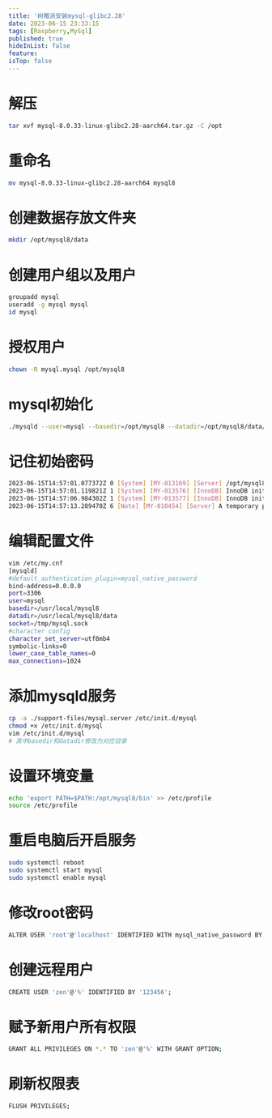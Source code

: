 ```yaml
---
title: '树莓派安装mysql-glibc2.28'
date: 2023-06-15 23:33:15
tags: [Raspberry,MySql]
published: true
hideInList: false
feature: 
isTop: false
---
```

# 解压

```bash
tar xvf mysql-8.0.33-linux-glibc2.28-aarch64.tar.gz -C /opt
```

# 重命名

```bash
mv mysql-8.0.33-linux-glibc2.28-aarch64 mysql8
```

# 创建数据存放文件夹

```bash
mkdir /opt/mysql8/data
```

# 创建用户组以及用户

```bash
groupadd mysql
useradd -g mysql mysql
id mysql
```

# 授权用户

```bash
chown -R mysql.mysql /opt/mysql8
```

# mysql初始化

```bash
./mysqld --user=mysql --basedir=/opt/mysql8 --datadir=/opt/mysql8/data/ --initialize
```

# 记住初始密码

```bash
2023-06-15T14:57:01.077372Z 0 [System] [MY-013169] [Server] /opt/mysql8/bin/mysqld (mysqld 8.0.33) initializing of server in progress as process 7933
2023-06-15T14:57:01.119821Z 1 [System] [MY-013576] [InnoDB] InnoDB initialization has started.
2023-06-15T14:57:06.984302Z 1 [System] [MY-013577] [InnoDB] InnoDB initialization has ended.
2023-06-15T14:57:13.289470Z 6 [Note] [MY-010454] [Server] A temporary password is generated for root@localhost: <Q1ZlruFqsfy
```

# 编辑配置文件

```bash
vim /etc/my.cnf
[mysqld]
#default_authentication_plugin=mysql_native_password
bind-address=0.0.0.0
port=3306
user=mysql
basedir=/usr/local/mysql8
datadir=/usr/local/mysql8/data
socket=/tmp/mysql.sock
#character config
character_set_server=utf8mb4
symbolic-links=0
lower_case_table_names=0
max_connections=1024
```

# 添加mysqld服务

```bash
cp -a ./support-files/mysql.server /etc/init.d/mysql
chmod +x /etc/init.d/mysql
vim /etc/init.d/mysql
# 其中basedir和datadir修改为对应目录
```

# 设置环境变量

```bash
echo 'export PATH=$PATH:/opt/mysql8/bin' >> /etc/profile
source /etc/profile
```

# 重启电脑后开启服务

```bash
sudo systemctl reboot
sudo systemctl start mysql
sudo systemctl enable mysql
```

# 修改root密码

```bash
ALTER USER 'root'@'localhost' IDENTIFIED WITH mysql_native_password BY '123456';
```

# 创建远程用户

```bash
CREATE USER 'zen'@'%' IDENTIFIED BY '123456';
```

# 赋予新用户所有权限

```bash
GRANT ALL PRIVILEGES ON *.* TO 'zen'@'%' WITH GRANT OPTION;
```

# 刷新权限表

```bash
FLUSH PRIVILEGES;
```